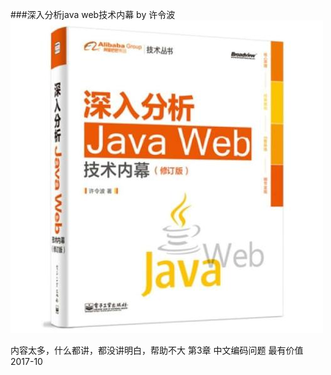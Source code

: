 ###深入分析java web技术内幕
by 许令波
![](/assets/2408484552.jpg)

内容太多，什么都讲，都没讲明白，帮助不大
第3章 中文编码问题 最有价值
2017-10